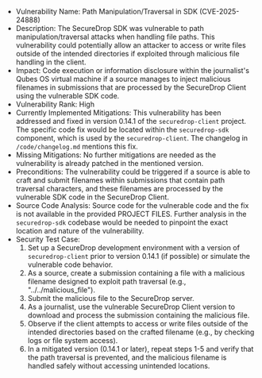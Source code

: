 - Vulnerability Name: Path Manipulation/Traversal in SDK (CVE-2025-24888)
- Description: The SecureDrop SDK was vulnerable to path manipulation/traversal attacks when handling file paths. This vulnerability could potentially allow an attacker to access or write files outside of the intended directories if exploited through malicious file handling in the client.
- Impact: Code execution or information disclosure within the journalist's Qubes OS virtual machine if a source manages to inject malicious filenames in submissions that are processed by the SecureDrop Client using the vulnerable SDK code.
- Vulnerability Rank: High
- Currently Implemented Mitigations: This vulnerability has been addressed and fixed in version 0.14.1 of the `securedrop-client` project. The specific code fix would be located within the `securedrop-sdk` component, which is used by the `securedrop-client`. The changelog in `/code/changelog.md` mentions this fix.
- Missing Mitigations: No further mitigations are needed as the vulnerability is already patched in the mentioned version.
- Preconditions: The vulnerability could be triggered if a source is able to craft and submit filenames within submissions that contain path traversal characters, and these filenames are processed by the vulnerable SDK code in the SecureDrop Client.
- Source Code Analysis: Source code for the vulnerable code and the fix is not available in the provided PROJECT FILES. Further analysis in the `securedrop-sdk` codebase would be needed to pinpoint the exact location and nature of the vulnerability.
- Security Test Case:
  1. Set up a SecureDrop development environment with a version of `securedrop-client` prior to version 0.14.1 (if possible) or simulate the vulnerable code behavior.
  2. As a source, create a submission containing a file with a malicious filename designed to exploit path traversal (e.g., "../../malicious_file").
  3. Submit the malicious file to the SecureDrop server.
  4. As a journalist, use the vulnerable SecureDrop Client version to download and process the submission containing the malicious file.
  5. Observe if the client attempts to access or write files outside of the intended directories based on the crafted filename (e.g., by checking logs or file system access).
  6. In a mitigated version (0.14.1 or later), repeat steps 1-5 and verify that the path traversal is prevented, and the malicious filename is handled safely without accessing unintended locations.